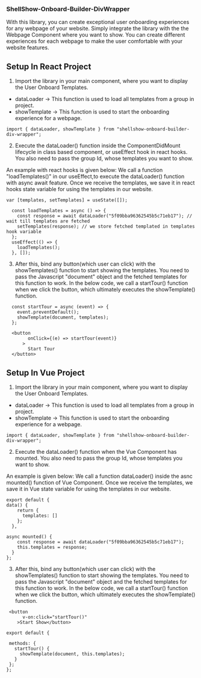 ### ShellShow-Onboard-Builder-DivWrapper

With this library, you can create exceptional user onboarding experiences for any webpage of your website. Simply integrate the library with the the Webpage Component where you want to show. You can create different experiences for each webpage to make the user comfortable with your website features.

## Setup In React Project
 
1) Import the library in your main component, where you want to display the User Onboard Templates. 
* dataLoader -> This function is used to load all templates from a group in project.
* showTemplate -> This function is used to start the onboarding experience for a webpage.
```
import { dataLoader, showTemplate } from "shellshow-onboard-builder-div-wrapper";
```

2) Execute the dataLoader() function inside the ComponentDidMount lifecycle in class based component, or useEffect hook in react hooks. You also need to pass the group Id, whose templates you want to show.

An example with react hooks is given below:
We call a function "loadTemplates()" in our useEffect,to execute the dataLoader() function with async await feature. Once we receive the templates, we save it in react hooks state variable for using the templates in our website.

```
var [templates, setTemplates] = useState([]);

  const loadTemplates = async () => {
    const response = await dataLoader("5f09bba96362545b5c71eb17"); // wait till templates are fetched
    setTemplates(response); // we store fetched templated in templates hook variable
  };
  useEffect(() => {
    loadTemplates();
  }, []);
```

3) After this, bind any button(which user can click) with the showTemplates() function to start showing the templates. You need to pass the Javascript "document" object and the fetched templates for this function to work.
In the below code, we call a startTour() function when we click the button, which ultimately executes the showTemplate() function.

```
  const startTour = async (event) => {
    event.preventDefault();
    showTemplate(document, templates);
  };
```

```
  <button
        onClick={(e) => startTour(event)}
      >
        Start Tour
  </button>

```



## Setup In Vue Project
 
1) Import the library in your main component, where you want to display the User Onboard Templates. 
* dataLoader -> This function is used to load all templates from a group in project.
* showTemplate -> This function is used to start the onboarding experience for a webpage.
```
import { dataLoader, showTemplate } from "shellshow-onboard-builder-div-wrapper";
```

 2) Execute the dataLoader() function when the Vue Component has mounted. You also need to pass the group Id, whose templates you want to show.

An example is given below:
We call a function dataLoader() inside the asnc mounted() function of Vue Component. Once we receive the templates, we save it in Vue state variable for using the templates in our website.

```
export default {
data() {
    return {
      templates: []
    };
  },

async mounted() {
    const response = await dataLoader("5f09bba96362545b5c71eb17");
    this.templates = response;
  }
};
```

3) After this, bind any button(which user can click) with the showTemplates() function to start showing the templates. You need to pass the Javascript "document" object and the fetched templates for this function to work.
In the below code, we call a startTour() function when we click the button, which ultimately executes the showTemplate() function.
```
 <button
      v-on:click="startTour()"
    >Start Show</button>
 ```
 ```
 export default {
  
  methods: {
    startTour() {
      showTemplate(document, this.templates);
    }
  };
};

```

